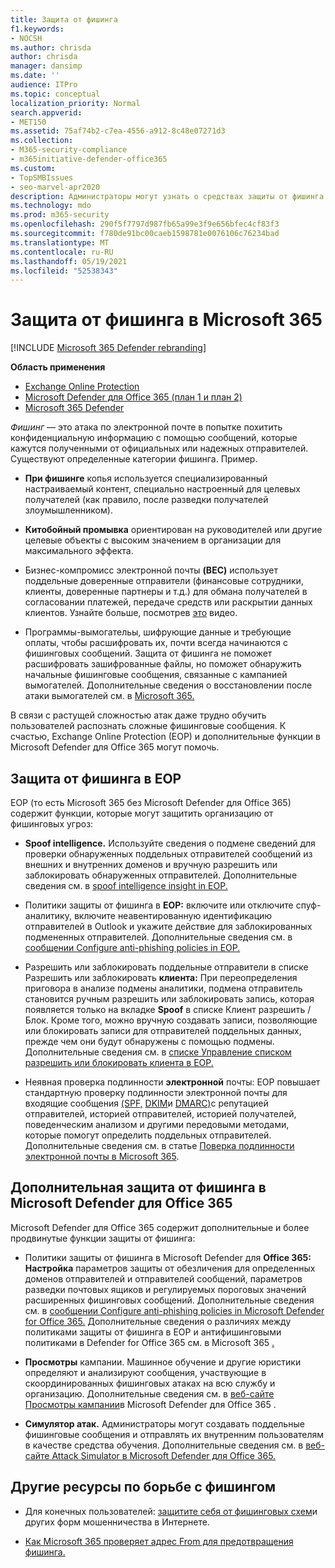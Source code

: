 ```yaml
---
title: Защита от фишинга
f1.keywords:
- NOCSH
ms.author: chrisda
author: chrisda
manager: dansimp
ms.date: ''
audience: ITPro
ms.topic: conceptual
localization_priority: Normal
search.appverid:
- MET150
ms.assetid: 75af74b2-c7ea-4556-a912-8c48e07271d3
ms.collection:
- M365-security-compliance
- m365initiative-defender-office365
ms.custom:
- TopSMBIssues
- seo-marvel-apr2020
description: Администраторы могут узнать о средствах защиты от фишинга в Exchange Online Protection (EOP) и Microsoft Defender для Office 365.
ms.technology: mdo
ms.prod: m365-security
ms.openlocfilehash: 290f5f7797d987fb65a99e3f9e656bfec4cf83f3
ms.sourcegitcommit: f780de91bc00caeb1598781e0076106c76234bad
ms.translationtype: MT
ms.contentlocale: ru-RU
ms.lasthandoff: 05/19/2021
ms.locfileid: "52538343"
---
```

# <a name="anti-phishing-protection-in-microsoft-365"></a>Защита от фишинга в Microsoft 365

[!INCLUDE [Microsoft 365 Defender rebranding](../includes/microsoft-defender-for-office.md)]

**Область применения**
- [Exchange Online Protection](exchange-online-protection-overview.md)
- [Microsoft Defender для Office 365 (план 1 и план 2)](defender-for-office-365.md)
- [Microsoft 365 Defender](../defender/microsoft-365-defender.md)

*Фишинг* — это атака по электронной почте в попытке похитить конфиденциальную информацию с помощью сообщений, которые кажутся полученными от официальных или надежных отправителей. Существуют определенные категории фишинга. Пример.

- **При фишинге** копья используется специализированный настраиваемый контент, специально настроенный для целевых получателей (как правило, после разведки получателей злоумышленником).

- **Китобойный промывка** ориентирован на руководителей или другие целевые объекты с высоким значением в организации для максимального эффекта.

- Бизнес-компромисс электронной почты **(BEC)** использует поддельные доверенные отправители (финансовые сотрудники, клиенты, доверенные партнеры и т.д.) для обмана получателей в согласовании платежей, передаче средств или раскрытии данных клиентов. Узнайте больше, посмотрев [это](https://www.youtube.com/watch?v=8Kn31h9HwIQ&list=PL3ZTgFEc7LystRja2GnDeUFqk44k7-KXf&index=2) видео.

-  Программы-вымогательы, шифрующие данные и требующие оплаты, чтобы расшифровать их, почти всегда начинаются с фишинговых сообщений. Защита от фишинга не поможет расшифровать зашифрованные файлы, но поможет обнаружить начальные фишинговые сообщения, связанные с кампанией вымогателей. Дополнительные сведения о восстановлении после атаки вымогателей см. в [Microsoft 365.](recover-from-ransomware.md)

В связи с растущей сложностью атак даже трудно обучить пользователей распознать сложные фишинговые сообщения. К счастью, Exchange Online Protection (EOP) и дополнительные функции в Microsoft Defender для Office 365 могут помочь.

## <a name="anti-phishing-protection-in-eop"></a>Защита от фишинга в EOP

EOP (то есть Microsoft 365 без Microsoft Defender для Office 365) содержит функции, которые могут защитить организацию от фишинговых угроз:

- **Spoof intelligence.** Используйте сведения о подмене сведений для проверки обнаруженных поддельных отправителей сообщений из внешних и внутренних доменов и вручную разрешить или заблокировать обнаруженных отправителей. Дополнительные сведения см. в [spoof intelligence insight in EOP.](learn-about-spoof-intelligence.md)

- Политики защиты от фишинга в **EOP:** включите или отключите спуф-аналитику, включите неавентированную идентификацию отправителей в Outlook и укажите действие для заблокированных подмененных отправителей. Дополнительные сведения см. в [сообщении Configure anti-phishing policies in EOP.](configure-anti-phishing-policies-eop.md)

- Разрешить или заблокировать поддельные отправители в списке Разрешить или заблокировать **клиента:** При переопределения приговора в анализе подмены аналитики, подмена отправитель становится ручным разрешить или заблокировать запись, которая появляется только на вкладке **Spoof** в списке Клиент разрешить / Блок. Кроме того, можно вручную создавать записи, позволяющие или блокировать записи для отправителей поддельных данных, прежде чем они будут обнаружены с помощью подмены. Дополнительные сведения см. в [списке Управление списком разрешить или блокировать клиента в EOP.](tenant-allow-block-list.md)

- Неявная проверка подлинности **электронной** почты: EOP повышает стандартную проверку подлинности электронной почты для входящие сообщения [(SPF,](set-up-spf-in-office-365-to-help-prevent-spoofing.md) [DKIM](use-dkim-to-validate-outbound-email.md)и [DMARC)](use-dmarc-to-validate-email.md)с репутацией отправителей, историей отправителей, историей получателей, поведенческим анализом и другими передовыми методами, которые помогут определить поддельных отправителей. Дополнительные сведения см. в статье [Поверка подлинности электронной почты в Microsoft 365](email-validation-and-authentication.md).

## <a name="additional-anti-phishing-protection-in-microsoft-defender-for-office-365"></a>Дополнительная защита от фишинга в Microsoft Defender для Office 365

Microsoft Defender для Office 365 содержит дополнительные и более продвинутые функции защиты от фишинга:

- Политики защиты от фишинга в Microsoft Defender для **Office 365: Настройка** параметров защиты от обезличения для определенных доменов отправителей и отправителей сообщений, параметров разведки почтовых ящиков и регулируемых пороговых значений расширенных фишинговых сообщений. Дополнительные сведения см. в [сообщении Configure anti-phishing policies in Microsoft Defender for Office 365.](configure-atp-anti-phishing-policies.md) Дополнительные сведения о различиях между политиками защиты от фишинга в EOP и антифишинговыми политиками в Defender for Office 365 см. в Microsoft 365 [.](set-up-anti-phishing-policies.md)

- **Просмотры** кампании. Машинное обучение и другие юристики определяют и анализируют сообщения, участвующие в скоординированных фишинговых атаках на всю службу и организацию. Дополнительные сведения см. в [веб-сайте Просмотры кампании](campaigns.md)в Microsoft Defender для Office 365 .

- **Симулятор атак.** Администраторы могут создавать поддельные фишинговые сообщения и отправлять их внутренним пользователям в качестве средства обучения. Дополнительные сведения см. в [веб-сайте Attack Simulator в Microsoft Defender для Office 365.](attack-simulator.md)

## <a name="other-anti-phishing-resources"></a>Другие ресурсы по борьбе с фишингом

- Для конечных пользователей: [защитите себя от фишинговых схем](https://support.microsoft.com/office/be0de46a-29cd-4c59-aaaf-136cf177d593)и других форм мошенничества в Интернете.

- [Как Microsoft 365 проверяет адрес From для предотвращения фишинга.](how-office-365-validates-the-from-address.md)
